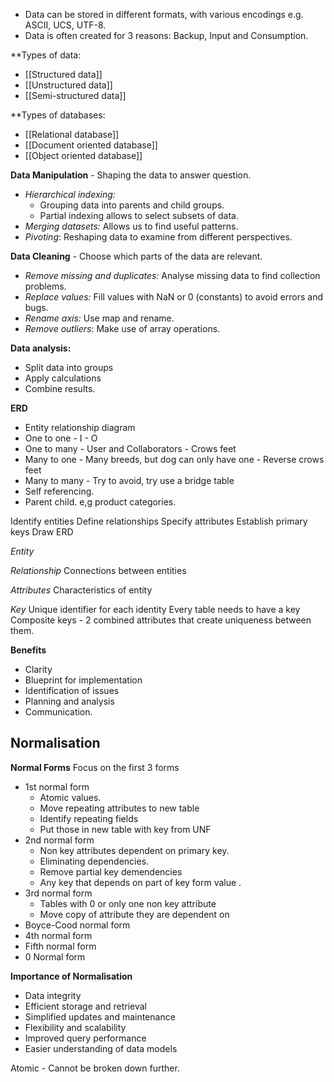 - Data can be stored in different formats, with various encodings e.g. ASCII, UCS, UTF-8. 
- Data is often created for 3 reasons: Backup, Input and Consumption. 

**Types of data:
- [[Structured data]]
- [[Unstructured data]]
- [[Semi-structured data]]

**Types of databases:
- [[Relational database]]
- [[Document oriented database]]
- [[Object oriented database]]

**Data Manipulation** - Shaping the data to answer question. 
- *Hierarchical indexing:*
	- Grouping data into parents and child groups. 
	- Partial indexing allows to select subsets of data. 
- *Merging datasets:*  Allows us to find useful patterns.
- *Pivoting*: Reshaping data to examine from different perspectives. 

**Data Cleaning** - Choose which parts of the data are relevant. 
- *Remove missing and duplicates:* Analyse missing data to find collection problems. 
- *Replace values:* Fill values with NaN or 0 (constants) to avoid errors and bugs. 
- *Rename axis:* Use map and rename. 
- *Remove outliers*: Make use of array operations. 

**Data analysis:**
- Split data into groups
- Apply calculations
- Combine results. 

**ERD**
- Entity relationship diagram
- One to one - I - O 
- One to many - User and Collaborators - Crows feet
- Many to one - Many breeds, but dog can only have one - Reverse crows feet
- Many to many - Try to avoid, try use a bridge table
- Self referencing. 
- Parent child. e,g product categories. 

Identify entities
Define relationships
Specify attributes
Establish primary keys
Draw ERD

*Entity*

*Relationship*
Connections between entities

*Attributes*
Characteristics of entity

*Key*
Unique identifier for each identity
Every table needs to have a key
Composite keys - 2 combined attributes that create uniqueness between them. 

**Benefits**
- Clarity
- Blueprint for implementation
- Identification of issues
- Planning and analysis
- Communication. 
## Normalisation
**Normal Forms**
Focus on the first 3 forms
- 1st normal form
	- Atomic values.
	- Move repeating attributes to new table
	- Identify repeating fields
	- Put those in new table with key from UNF
- 2nd normal form
	- Non key attributes dependent on primary key. 
	- Eliminating dependencies. 
	- Remove partial key demendencies
	- Any key that depends on part of key form value . 
- 3rd normal form
	- Tables with 0 or only one non key attribute
	- Move copy of attribute they are dependent on 
- Boyce-Cood normal form
- 4th normal form
- Fifth normal form
- 0 Normal form

**Importance of Normalisation**
- Data integrity
- Efficient storage and retrieval
- Simplified updates and maintenance
- Flexibility and scalability
- Improved query performance
- Easier understanding of data models

Atomic - Cannot be broken down further.